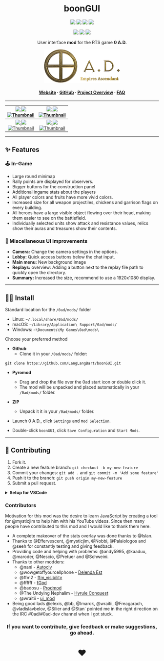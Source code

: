 <!-- Title -->
<div align="center">

# boonGUI <br>

<p>
<a href="https://github.com/LangLangBart/boonGUI/releases"><img src="https://img.shields.io/github/release/LangLangBart/boonGUI.svg?style=for-the-badge&color=gold&label=Version" height="18"></a>
<a href="https://play0ad.com/download/"><img src="https://img.shields.io/badge/Compatibility-Alpha25%3A%20Yaunā-gold?style=for-the-badge" height="18"></a>
<a href="https://wildfiregames.com/forum/topic/37147-boongui/"><img src="https://img.shields.io/github/downloads/LangLangBart/boonGUI/total.svg?color=gold&amp&label=%E2%88%91%20Downloads&amp&style=for-the-badge" height="18"></a>
<a href="https://wildfiregames.com/forum/topic/37147-boongui/"><img src="https://img.shields.io/badge/Discussion-Forum-gold?style=for-the-badge" height="18"></a>
</p>

<p>
<a href="https://github.com/LangLangBart/boonGUI/commits/main"><img src="https://img.shields.io/github/commits-since/LangLangBart/boonGUI/latest/main?style=for-the-badge" height="18"></a>
<a href="https://github.com/LangLangBart/boonGUI/actions/workflows/lint.yml"><img src="https://img.shields.io/github/workflow/status/LangLangBart/boonGUI/Lint/main?label=ESLint&style=for-the-badge" height="18"></a>
<a href="https://github.com/LangLangBart/boonGUI/commits/main"><img src="https://img.shields.io/github/commit-activity/m/LangLangBart/boonGUI?style=for-the-badge" height="18"></a>
</p>

User interface **mod** for the RTS game **0 A.D.**

<!-- 0 A.D. logo -->
<a href="https://play0ad.com"><img src="Images/0ad_logo.png" width="250">

<h4>
  <a href="https://play0ad.com/re-release-of-0-a-d-alpha-25-yauna/">Website</a>
  <span> · </span>
  <a href="https://github.com/0ad/0ad">GitHub</a>
  <span> · </span>
  <a href="https://peertube.debian.social/videos/watch/7d134d11-0b25-42bc-92dd-13c496863e8e">Project Overview</a>
  <span> · </span>
  <a href="https://trac.wildfiregames.com/wiki/FAQ">FAQ</a>
</h4>

---

| <a href="https://www.youtube.com/channel/UC5Sf1aQufzzWATg9TJzg7mQ"> <img src="https://img.shields.io/static/v1?label=Channel&message=0AD%20Newbie%20Rush&logo=YouTube&color=FF0000&style=for-the-badge" height="18"> <a href="https://www.youtube.com/watch?v=CA2ZaEsDkiA"><img src="https://img.shields.io/youtube/views/CA2ZaEsDkiA?color=FF0000&logo=youtube&style=for-the-badge" height="18"><br /> <a href="http://www.youtube.com/watch?v=CA2ZaEsDkiA" target="_blank"><img src="http://img.youtube.com/vi/CA2ZaEsDkiA/0.jpg" alt="Thumbnail" width="320" height="200" />| <a href="https://www.youtube.com/channel/UCnpCp_OvNm0_FgD_5rSrxbw"><img src="https://img.shields.io/static/v1?label=Channel&message=Plan%26Go:%200%20%20A.D.&logo=YouTube&color=FF0000&style=for-the-badge" height="18"> <a href="https://www.youtube.com/watch?v=PhdbEN6UoG4"><img src="https://img.shields.io/youtube/views/PhdbEN6UoG4?color=FF0000&logo=youtube&style=for-the-badge" height="18"><br /> <a href="https://www.youtube.com/watch?v=PhdbEN6UoG4" target="_blank"><img src="http://img.youtube.com/vi/PhdbEN6UoG4/0.jpg" alt="Thumbnail" width="320" height="200" /> |
| :----: |:----: |
| <a href="https://www.youtube.com/channel/UCjF60pN4P6ZwTjn4e0_f0nw"><img src="https://img.shields.io/static/v1?label=Channel&message=Kakutstha%200AD&logo=YouTube&color=FF0000&style=for-the-badge" height="18"> <a href="https://www.youtube.com/watch?v=aJBzP-UAMXI"><img src="https://img.shields.io/youtube/views/aJBzP-UAMXI?color=FF0000&logo=youtube&style=for-the-badge" height="18"><br /> <a href="https://www.youtube.com/watch?v=aJBzP-UAMXI" target="_blank"><img src="http://img.youtube.com/vi/aJBzP-UAMXI/0.jpg" alt="Thumbnail" width="320" height="200" /> | <a href="https://www.youtube.com/channel/UCS-SFei6NFRuGN8CKtAsYrA"><img src="https://img.shields.io/static/v1?label=Channel&message=Tom%200ad&logo=YouTube&color=FF0000&style=for-the-badge" height="18"> <a href="https://www.youtube.com/watch?v=_DP_-WOARXo"><img src="https://img.shields.io/youtube/views/_DP_-WOARXo?color=FF0000&logo=youtube&style=for-the-badge" height="18"><br /> <a href="https://www.youtube.com/watch?v=_DP_-WOARXo" target="_blank"><img src="http://img.youtube.com/vi/_DP_-WOARXo/0.jpg" alt="Thumbnail" width="320" height="200" /> |

</div>

---

## ✨ Features
### 🕹 In-Game
  * Large round minimap
  * Rally points are displayed for observers.
  * Bigger buttons for the construction panel
  * Additional ingame stats about the players
  * All player colors and fruits have more vivid colors.
  * Increased size for all weapon projectiles, chickens and garrison flags on every building.
  * All heroes have a large visible object flowing over their head, making them easier to see on the battlefield.
  * Individually selected units show attack and resistance values, relics show their auras and treasures show their contents.

### 🎯 Miscellaneous UI improvements
  * **Camera:** Change the camera settings in the options.
  * **Lobby:** Quick access buttons below the chat input.
  * **Main menu:** New background image
  * **Replays:** overview: Adding a button next to the replay file path to quickly open the directory.
  * **Summary:** Increased the size, recommend to use a 1920x1080 display.

---

## 👨‍💻 Install
Standard location for the `/0ad/mods/` folder
* Linux: `~/.local/share/0ad/mods/`
* macOS: `~/Library/Application\ Support/0ad/mods/`
* Windows: `~\Documents\My Games\0ad\mods\`

Choose your preferred method
* **Github**
  * Clone it in your `/0ad/mods/` folder:
```
git clone https://github.com/LangLangBart/boonGUI.git
```

* **Pyromod**
  * Drag and drop the file over the 0ad start icon or double click it.
  * The mod will be unpacked and placed automatically in your `/0ad/mods/` folder.
* **ZIP**
  * Unpack it it in your `/0ad/mods/` folder.

* Launch 0 A.D., click `Settings` and `Mod Selection`.
* Double-click `boonGUI`, click `Save Configuration` and `Start Mods`.

---

## 💪 Contributing
1. Fork it.
2. Create a new feature branch: `git checkout -b my-new-feature`
3. Commit your changes: `git add .` and `git commit -m 'Add some feature'`
4. Push it to the branch: `git push origin my-new-feature`
5. Submit a pull request.

<details>
 <summary><b>Setup for VSCode</b></summary>
<p>

#### Javacript
Mirroring the linting process from 0 A.D. by using [ESLint](https://eslint.org) and an adopted set of rules defined in the [eslintrc.json](../.eslintrc.json) file.

* (1/2) install `node.js` e.g. via Homebrew (macOS).

```zsh
brew install node
```

* (2/2) The dependencies are defined in the `package.json` file and can be simply installed by running:

```zsh
npm install
# [Optional] A pre-commit hook to check your working copy for lint problems and fix them if possible is defined in the package.json file. To use it, run the following command once. If you make changes to the hook, run the command again.
npx simple-git-hooks
# Confirmation messages
# [INFO] Successfully set the pre-commit with command: npx lint-staged
# [INFO] Successfully set all git hooks
```

* The `.vscode` settings have been set up to automatically adjust your code to the rules when you save the document.
* An optional installation of the [VSCode ESLint extension](https://marketplace.visualstudio.com/items?itemName=dbaeumer.vscode-eslint) will run eslint on each file and display warnings/errors immediately.
* Alternatively, you can skip all the steps above and just lint and correct your entire repository with the following commands.

```zsh
npx eslint .
npx eslint . --fix
```

#### XML
When working with XML files, I use the default settings of the [VSCode XML Tools extension](https://marketplace.visualstudio.com/items?itemName=DotJoshJohnson.xml).

</p>
</details>

### Contributors
Motivation for this mod was the desire to learn JavaScript by creating a tool for @mysticjim to help him with his YouTube videos. Since then many people have contributed to this mod and I would like to thank them here.
* A complete makeover of the stats overlay was done thanks to @Islan.
* Thanks to @Effervescent, @mysticjim, @Nobbi, @Palaiologos and @seeh for constantly testing and giving feedback.
* Providing code and helping with problems: @andy5995, @kaaduu, @maroder, @Nescio, @Pretuer and @Schweini.
* Thanks to other modders:
  * @nani - [Autociv](https://github.com/nanihadesuka/autociv)
  * @wowgetoffyourcellphone - [Delenda Est](https://github.com/JustusAvramenko/delenda_est)
  * @ffm2 - [ffm_visibility](https://wildfiregames.com/forum/topic/27124-ffm_visibility-mod/)
  * @ffffff - [fGod](https://github.com/fraizy22/fgodmod)
  * @badosu - [Prodmod](https://github.com/badosu/prodmod)
  * @The Undying Nephalim - [Hyrule Conquest](https://www.moddb.com/mods/hyrule-conquest)
  * @wraitii - [ui_mod](https://github.com/wraitii/ui_mod)
* Being good lads @elexis, @bb, @Imarok, @wraitii, @Freagarach, @vladislavbelov, @Silier and @Stan` pointed me in the right direction on the IRC #0ad/#0ad-dev channel when I got stuck.

<div align="center">

### If you want to contribute, give feedback or make suggestions, go ahead.
# ❤️

</div>
